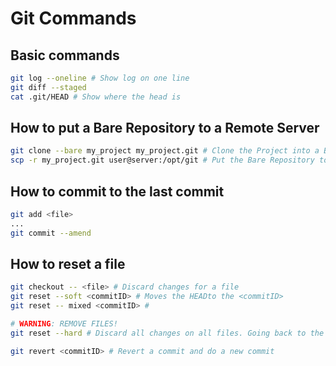 # Git Commands

## Basic commands
```sh
git log --oneline # Show log on one line
git diff --staged
cat .git/HEAD # Show where the head is
```

## How to put a Bare Repository to a Remote Server
```sh
git clone --bare my_project my_project.git # Clone the Project into a Bare Repository
scp -r my_project.git user@server:/opt/git # Put the Bare Repository to a Server
```
## How to commit to the last commit
```sh
git add <file>
...
git commit --amend
```
## How to reset a file
```sh
git checkout -- <file> # Discard changes for a file
git reset --soft <commitID> # Moves the HEADto the <commitID>
git reset -- mixed <commitID> # 

# WARNING: REMOVE FILES!
git reset --hard # Discard all changes on all files. Going back to the last commit before the changes.

git revert <commitID> # Revert a commit and do a new commit
```
